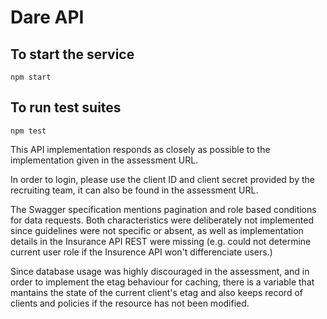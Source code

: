 # Dare API

## To start the service
```
npm start
```

## To run test suites
```
npm test
```

This API implementation responds as closely as possible to the implementation given in the assessment URL.

In order to login, please use the client ID and client secret provided by the recruiting team, it can also be found in the assessment URL.

The Swagger specification mentions pagination and role based conditions for data requests. Both characteristics were deliberately not implemented since guidelines were not specific or absent, as well as implementation details in the Insurance API REST were missing (e.g. could not determine current user role if the Insurence API won't differenciate users.)

Since database usage was highly discouraged in the assessment, and in order to implement the etag behaviour for caching, there is a variable that mantains the state of the current client's etag and also keeps record of clients and policies if the resource has not been modified.


